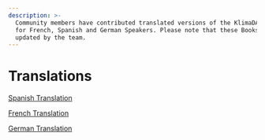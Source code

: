 ```yaml
---
description: >-
  Community members have contributed translated versions of the KlimaDAO GitBook
  for French, Spanish and German Speakers. Please note that these Books are not
  updated by the team.
---
```


# Translations

[Spanish Translation ](https://0xrusowsky.gitbook.io/klima-dao/)

[French Translation](https://0xmule.gitbook.io/klima-dao/)

[German Translation](https://bruderbuck.gitbook.io/klima-dao/)
